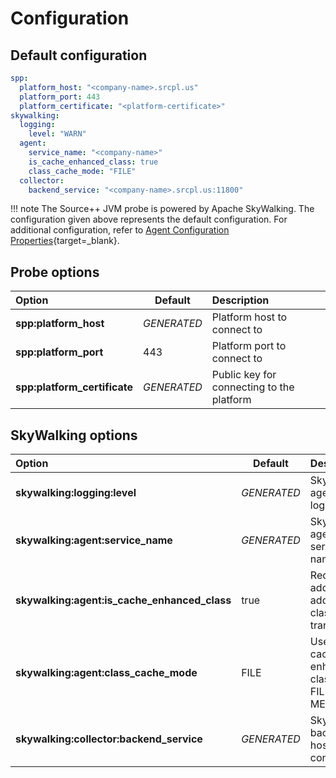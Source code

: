 # Configuration

## Default configuration

```yaml
spp:
  platform_host: "<company-name>.srcpl.us"
  platform_port: 443
  platform_certificate: "<platform-certificate>"
skywalking:
  logging:
    level: "WARN"
  agent:
    service_name: "<company-name>"
    is_cache_enhanced_class: true
    class_cache_mode: "FILE"
  collector:
    backend_service: "<company-name>.srcpl.us:11800"
```

!!! note
    The Source++ JVM probe is powered by Apache SkyWalking. The configuration given above represents the default
    configuration. For additional configuration, refer to [Agent Configuration Properties](https://skywalking.apache.org/docs/main/v8.7.0/en/setup/service-agent/java-agent/readme/#table-of-agent-configuration-properties){target=_blank}.

## Probe options

| Option                                 | Default              | Description                                                                        |
| :------------------------------------- | -------------------- | :--------------------------------------------------------------------------------- |
| **spp:platform_host**                  | *GENERATED*          | Platform host to connect to                                                        |
| **spp:platform_port**                  | 443                  | Platform port to connect to                                                        |
| **spp:platform_certificate**           | *GENERATED*          | Public key for connecting to the platform                                          |

## SkyWalking options

| Option                                           | Default              | Description                                                                        |
| :----------------------------------------------- | -------------------- | :--------------------------------------------------------------------------------- |
| **skywalking:logging:level**                     | *GENERATED*          | SkyWalking agent logging level                                                     |
| **skywalking:agent:service_name**                | *GENERATED*          | SkyWalking agent service name                                                      |
| **skywalking:agent:is_cache_enhanced_class**     | true                 | Required to add additional class transformers                                      |
| **skywalking:agent:class_cache_mode**            | FILE                 | Used to cache enhanced classes to FILE or MEMORY                                   |
| **skywalking:collector:backend_service**         | *GENERATED*          | SkyWalking backend host to connect to                                              |
